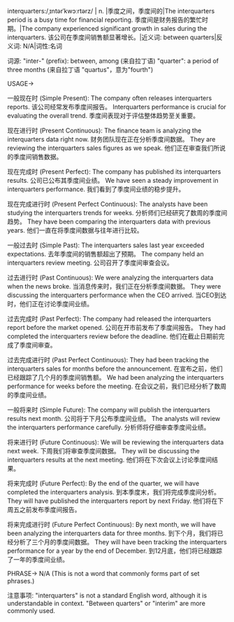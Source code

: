 interquarters:/ˌɪntərˈkwɔːrtərz/
| n. |季度之间，季度间的|The interquarters period is a busy time for financial reporting. 季度间是财务报告的繁忙时期。|The company experienced significant growth in sales during the interquarters. 该公司在季度间销售额显著增长。|近义词: between quarters|反义词: N/A|词性:名词

词源:
"inter-" (prefix): between, among (来自拉丁语)
"quarter": a period of three months (来自拉丁语 "quartus"，意为"fourth")

USAGE->

一般现在时 (Simple Present):
The company often releases interquarters reports.  该公司经常发布季度间报告。
Interquarters performance is crucial for evaluating the overall trend. 季度间表现对于评估整体趋势至关重要。

现在进行时 (Present Continuous):
The finance team is analyzing the interquarters data right now. 财务团队现在正在分析季度间数据。
They are reviewing the interquarters sales figures as we speak. 他们正在审查我们所说的季度间销售数据。

现在完成时 (Present Perfect):
The company has published its interquarters results.  公司已公布其季度间业绩。
We have seen a steady improvement in interquarters performance. 我们看到了季度间业绩的稳步提升。

现在完成进行时 (Present Perfect Continuous):
The analysts have been studying the interquarters trends for weeks.  分析师们已经研究了数周的季度间趋势。
They have been comparing the interquarters data with previous years. 他们一直在将季度间数据与往年进行比较。

一般过去时 (Simple Past):
The interquarters sales last year exceeded expectations. 去年季度间的销售额超出了预期。
The company held an interquarters review meeting. 公司召开了季度间审查会议。


过去进行时 (Past Continuous):
We were analyzing the interquarters data when the news broke.  当消息传来时，我们正在分析季度间数据。
They were discussing the interquarters performance when the CEO arrived.  当CEO到达时，他们正在讨论季度间业绩。

过去完成时 (Past Perfect):
The company had released the interquarters report before the market opened.  公司在开市前发布了季度间报告。
They had completed the interquarters review before the deadline. 他们在截止日期前完成了季度间审查。

过去完成进行时 (Past Perfect Continuous):
They had been tracking the interquarters sales for months before the announcement.  在宣布之前，他们已经跟踪了几个月的季度间销售额。
We had been analyzing the interquarters performance for weeks before the meeting. 在会议之前，我们已经分析了数周的季度间业绩。

一般将来时 (Simple Future):
The company will publish the interquarters results next month. 公司将于下月公布季度间业绩。
The analysts will review the interquarters performance carefully. 分析师将仔细审查季度间业绩。

将来进行时 (Future Continuous):
We will be reviewing the interquarters data next week.  下周我们将审查季度间数据。
They will be discussing the interquarters results at the next meeting. 他们将在下次会议上讨论季度间结果。

将来完成时 (Future Perfect):
By the end of the quarter, we will have completed the interquarters analysis. 到本季度末，我们将完成季度间分析。
They will have published the interquarters report by next Friday. 他们将在下周五之前发布季度间报告。

将来完成进行时 (Future Perfect Continuous):
By next month, we will have been analyzing the interquarters data for three months.  到下个月，我们将已经分析了三个月的季度间数据。
They will have been tracking the interquarters performance for a year by the end of December. 到12月底，他们将已经跟踪了一年的季度间业绩。



PHRASE->
N/A (This is not a word that commonly forms part of set phrases.)

注意事项:
"interquarters" is not a standard English word, although it is understandable in context.  "Between quarters" or "interim" are more commonly used.
